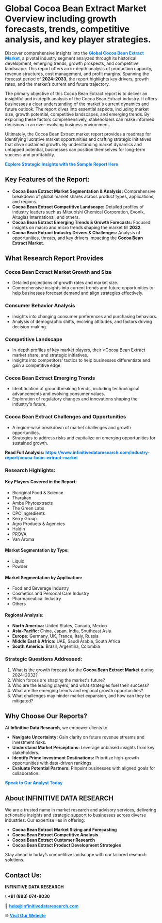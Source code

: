 <h1>Global Cocoa Bean Extract Market Overview including growth forecasts, trends, competitive analysis, and key player strategies.</h1>
<p>
Discover comprehensive insights into the 
<a href="https://www.infinitivedataresearch.com/industry-report/cocoa-bean-extract-market" rel="dofollow" style="color: #007BFF; text-decoration: none;"><strong>Global Cocoa Bean Extract Market</strong></a>, a pivotal industry segment analyzed through its historical development, emerging trends, growth prospects, and competitive landscape. This report offers an in-depth analysis of production capacity, revenue structures, cost management, and profit margins. Spanning the forecast period of <strong>2024–2033</strong>, the report highlights key drivers, growth rates, and the market’s current and future trajectory.
</p>
<p>
The primary objective of this Cocoa Bean Extract report is to deliver an insightful and in-depth analysis of the Cocoa Bean Extract industry. It offers businesses a clear understanding of the market's current dynamics and future outlook. The report dives into essential aspects, including market size, growth potential, competitive landscapes, and emerging trends. By exploring these factors comprehensively, stakeholders can make informed decisions in an ever-evolving business environment.
</p>
<p>
Ultimately, the Cocoa Bean Extract market report provides a roadmap for identifying lucrative market opportunities and crafting strategic initiatives that drive sustained growth. By understanding market dynamics and untapped potential, businesses can position themselves for long-term success and profitability.
</p>
<p>
<a href="https://www.infinitivedataresearch.com/request-sample/reportId=105321" style="color: #007BFF; text-decoration: none;"><strong>Explore Strategic Insights with the Sample Report Here</strong></a>
</p>

<h2>Key Features of the Report:</h2>
<ul>
<li><strong>Cocoa Bean Extract Market Segmentation & Analysis:</strong> Comprehensive breakdown of global market shares across product types, applications, and regions.</li>
<li><strong>Cocoa Bean Extract Competitive Landscape:</strong> Detailed profiles of industry leaders such as Mitsubishi Chemical Corporation, Evonik, Altuglas International, and others.</li>
<li><strong>Cocoa Bean Extract Emerging Trends & Growth Forecasts:</strong> Focused insights on macro and micro trends shaping the market till <strong>2032</strong>.</li>
<li><strong>Cocoa Bean Extract Industry Drivers & Challenges:</strong> Analysis of opportunities, threats, and key drivers impacting the <strong>Cocoa Bean Extract Market</strong>.</li>
</ul>

<h2>What Research Report Provides</h2>
<h3>Cocoa Bean Extract Market Growth and Size</h3>
<ul>
<li>Detailed projections of growth rates and market size.</li>
<li>Comprehensive insights into current trends and future opportunities to help businesses forecast demand and align strategies effectively.</li>
</ul>

<h3>Consumer Behavior Analysis</h3>
<ul>
<li>Insights into changing consumer preferences and purchasing behaviors.</li>
<li>Analysis of demographic shifts, evolving attitudes, and factors driving decision-making.</li>
</ul>

<h3>Competitive Landscape</h3>
<ul>
<li>In-depth profiles of key market players, their >Cocoa Bean Extract market share, and strategic initiatives.</li>
<li>Insights into competitors' tactics to help businesses differentiate and gain a competitive edge.</li>
</ul>

<h3>Cocoa Bean Extract Emerging Trends</h3>
<ul>
<li>Identification of groundbreaking trends, including technological advancements and evolving consumer values.</li>
<li>Exploration of regulatory changes and innovations shaping the industry's future.</li>
</ul>

<h3>Cocoa Bean Extract Challenges and Opportunities</h3>
<ul>
<li>A region-wise breakdown of market challenges and growth opportunities.</li>
<li>Strategies to address risks and capitalize on emerging opportunities for sustained growth.</li>
</ul>
<p><strong>Read Full Analysis:</strong> <a href="https://www.infinitivedataresearch.com/industry-report/cocoa-bean-extract-market" rel="dofollow" style="color: #007BFF; text-decoration: none;"><strong>https://www.infinitivedataresearch.com/industry-report/cocoa-bean-extract-market</strong></a></p>
<h3>Research Highlights:</h3>
<h4>Key Players Covered in the Report:</h4>
<ul><li>Bioriginal Food &amp; Science</li><li>Tharakan</li><li>Ambe Phytoextracts</li><li>The Green Labs</li><li>CPC Ingredients</li><li>Kerry Group</li><li>Agro Products &amp; Agencies</li><li>Haldin</li><li>PROVA</li><li>Van Aroma</li></ul>
<h4>Market Segmentation by Type:</h4>
<ul><li>Liquid</li><li>Powder</li></ul>
<h4>Market Segmentation by Application:</h4>
<ul><li>Food and Beverage Industry</li><li>Cosmetics and Personal Care Industry</li><li>Pharmaceutical Industry</li><li>Others</li></ul>

<h4>Regional Analysis:</h4>
<ul>
<li><strong>North America:</strong> United States, Canada, Mexico</li>
<li><strong>Asia-Pacific:</strong> China, Japan, India, Southeast Asia</li>
<li><strong>Europe:</strong> Germany, UK, France, Italy, Russia</li>
<li><strong>Middle East & Africa:</strong> UAE, Saudi Arabia, South Africa</li>
<li><strong>South America:</strong> Brazil, Argentina, Colombia</li>
</ul>

<h3>Strategic Questions Addressed:</h3>
<ol>
<li>What is the growth forecast for the <strong>Cocoa Bean Extract Market</strong> during 2024–2032?</li>
<li>Which forces are shaping the market's future?</li>
<li>Who are the leading players, and what strategies fuel their success?</li>
<li>What are the emerging trends and regional growth opportunities?</li>
<li>What challenges may hinder market expansion, and how can they be mitigated?</li>
</ol>

<h2>Why Choose Our Reports?</h2>
<p>At <strong>Infinitive Data Research</strong>, we empower clients to:</p>
<ul>
<li><strong>Navigate Uncertainty:</strong> Gain clarity on future revenue streams and investment risks.</li>
<li><strong>Understand Market Perceptions:</strong> Leverage unbiased insights from key stakeholders.</li>
<li><strong>Identify Prime Investment Destinations:</strong> Prioritize high-growth opportunities with data-driven rankings.</li>
<li><strong>Evaluate Potential Partners:</strong> Pinpoint businesses with aligned goals for collaboration.</li>
</ul>
<p><a href="https://www.infinitivedataresearch.com/industry-report/cocoa-bean-extract-market" rel="dofollow" style="color: #007BFF; text-decoration: none;"><strong>Speak to Our Analyst Today</strong></a></p>

<h2>About INFINITIVE DATA RESEARCH</h2>
<p>We are a trusted name in market research and advisory services, delivering actionable insights and strategic support to businesses across diverse industries. Our expertise lies in offering:</p>
<ul>
<li><strong>Cocoa Bean Extract Market Sizing and Forecasting</strong></li>
<li><strong>Cocoa Bean Extract Competitive Analysis</strong></li>
<li><strong>Cocoa Bean Extract Customer Research</strong></li>
<li><strong>Cocoa Bean Extract Product Development Strategies</strong></li>
</ul>
<p>Stay ahead in today’s competitive landscape with our tailored research solutions.</p>

<h2>Contact Us:</h2>
<p><strong>INFINITIVE DATA RESEARCH</strong></p>
<p>📞 <strong>+91 (883) 074-8030</strong></p>
<p>📧 <strong><a href="mailto:help@infinitivedataresearch.com" style="color: #007BFF;">help@infinitivedataresearch.com</a></strong></p>
<p>🌐 <strong><a href="https://www.infinitivedataresearch.com" rel="dofollow" style="color: #007BFF;">Visit Our Website</a></strong></p>